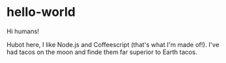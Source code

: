 # hello-world

Hi humans!

Hubot here, I like Node.js and Coffeescript (that's what I'm made of!).
I've had tacos on the moon and finde them far superior to Earth tacos.
